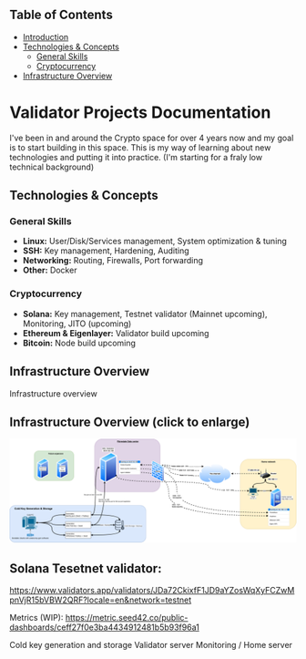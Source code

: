 ## Table of Contents
- [Introduction](#introduction)
- [Technologies & Concepts](#technologies--concepts)
  - [General Skills](#general-skills)
  - [Cryptocurrency](#cryptocurrency)
- [Infrastructure Overview](#infrastructure-overview)


# Validator Projects Documentation

I've been in and around the Crypto space for over 4 years now and my goal is to start building in this space. This is my way of learning about new technologies and putting it into practice. (I'm starting for a fraly low technical background)

## Technologies & Concepts

### General Skills
- **Linux:** User/Disk/Services management, System optimization & tuning
- **SSH:** Key management, Hardening, Auditing
- **Networking:** Routing, Firewalls, Port forwarding
- **Other:** Docker

### Cryptocurrency
- **Solana:** Key management, Testnet validator (Mainnet upcoming), Monitoring, JITO (upcoming)
- **Ethereum & Eigenlayer:** Validator build upcoming
- **Bitcoin:** Node build upcoming

## Infrastructure Overview

Infrastructure overview
## Infrastructure Overview (click to enlarge)

![Validator Architecture](Architecture/docs/Infra-overview.drawio.png)

## Solana Tesetnet validator:
https://www.validators.app/validators/JDa72CkixfF1JD9aYZosWqXyFCZwMpnVjR15bVBW2QRF?locale=en&network=testnet

Metrics (WIP): https://metric.seed42.co/public-dashboards/ceff27f0e3ba4434912481b5b93f96a1

Cold key generation and storage
Validator server
Monitoring / Home server 



